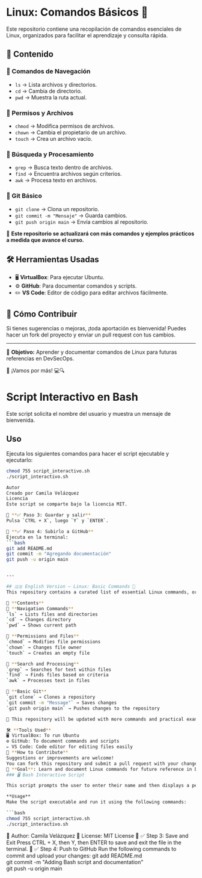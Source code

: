 # Linux: Comandos Básicos 🚀

Este repositorio contiene una recopilación de comandos esenciales de Linux, organizados para facilitar el aprendizaje y consulta rápida.  

## 📜 Contenido  

### 🔹 Comandos de Navegación  
- `ls` → Lista archivos y directorios.  
- `cd` → Cambia de directorio.  
- `pwd` → Muestra la ruta actual.  

### 🔹 Permisos y Archivos  
- `chmod` → Modifica permisos de archivos.  
- `chown` → Cambia el propietario de un archivo.  
- `touch` → Crea un archivo vacío.  

### 🔹 Búsqueda y Procesamiento  
- `grep` → Busca texto dentro de archivos.  
- `find` → Encuentra archivos según criterios.  
- `awk` → Procesa texto en archivos.  

### 🔹 Git Básico  
- `git clone` → Clona un repositorio.  
- `git commit -m "Mensaje"` → Guarda cambios.  
- `git push origin main` → Envía cambios al repositorio.  

📌 **Este repositorio se actualizará con más comandos y ejemplos prácticos a medida que avance el curso.**  

## 🛠 Herramientas Usadas  
- 🖥️ **VirtualBox**: Para ejecutar Ubuntu.  
- ⚙️ **GitHub**: Para documentar comandos y scripts.  
- ✏️ **VS Code**: Editor de código para editar archivos fácilmente.  

## 📝 Cómo Contribuir  
Si tienes sugerencias o mejoras, ¡toda aportación es bienvenida! Puedes hacer un fork del proyecto y enviar un pull request con tus cambios.  

---

📢 **Objetivo:** Aprender y documentar comandos de Linux para futuras referencias en DevSecOps.  

🚀 ¡Vamos por más! 💻🔍  


# Script Interactivo en Bash  

Este script solicita el nombre del usuario y muestra un mensaje de bienvenida.  

## Uso  
Ejecuta los siguientes comandos para hacer el script ejecutable y ejecutarlo:  
```bash
chmod 755 script_interactivo.sh  
./script_interactivo.sh 

Autor
Creado por Camila Velázquez
Licencia
Este script se comparte bajo la licencia MIT.

📌 **✅ Paso 3: Guardar y salir**  
Pulsa `CTRL + X`, luego `Y` y `ENTER`.  

📌 **✅ Paso 4: Subirlo a GitHub**  
Ejecuta en la terminal:  
```bash
git add README.md  
git commit -m "Agregando documentación"  
git push -u origin main


---

## 🇬🇧 English Version – Linux: Basic Commands 🚀
This repository contains a curated list of essential Linux commands, organized for easy learning and quick reference.

📜 **Contents**  
🔹 **Navigation Commands**  
`ls` → Lists files and directories  
`cd` → Changes directory  
`pwd` → Shows current path  

🔹 **Permissions and Files**  
`chmod` → Modifies file permissions  
`chown` → Changes file owner  
`touch` → Creates an empty file  

🔹 **Search and Processing**  
`grep` → Searches for text within files  
`find` → Finds files based on criteria  
`awk` → Processes text in files  

🔹 **Basic Git**  
`git clone` → Clones a repository  
`git commit -m "Message"` → Saves changes  
`git push origin main` → Pushes changes to the repository  

📌 This repository will be updated with more commands and practical examples as the course progresses.

🛠 **Tools Used**  
🖥️ VirtualBox: To run Ubuntu  
⚙️ GitHub: To document commands and scripts  
✏️ VS Code: Code editor for editing files easily  
📝 **How to Contribute**  
Suggestions or improvements are welcome!  
You can fork this repository and submit a pull request with your changes.
📢 **Goal**: Learn and document Linux commands for future reference in DevSecOps.
### 🖥️ Bash Interactive Script

This script prompts the user to enter their name and then displays a personalized welcome message.

**Usage**  
Make the script executable and run it using the following commands:

```bash
chmod 755 script_interactivo.sh  
./script_interactivo.sh
```

👤 Author: Camila Velázquez
📄 License: MIT License
📌 ✅ Step 3: Save and Exit
Press CTRL + X, then Y, then ENTER to save and exit the file in the terminal.
📌 ✅ Step 4: Push to GitHub
Run the following commands to commit and upload your changes:
git add README.md  
git commit -m "Adding Bash script and documentation"  
git push -u origin main
```
